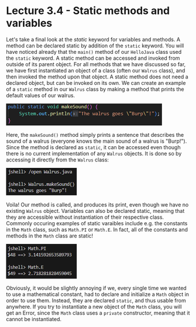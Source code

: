 # Lecture 3.4 - Static methods and variables
Let's take a final look at the <i>static</i> keyword for variables and methods. A method can be declared static by addition of the `static` keyword. You will have noticed already that the `main()` method of our `HelloJava` class used the `static` keyword. A static method can be accessed and invoked from outside of its parent object. For all methods that we have discussed so far, we have first instantiated an object of a class (often our `Walrus` class), and then invoked the method upon that object. A static method does not need a declared object, but can be invoked on its own. We can create an example of a `static` method in our `Walrus` class by making a method that prints the default values of our walrus.

![static](/assets/lecture_2/static.PNG)

Here, the `makeSound()` method simply prints a sentence that describes the sound of a walrus (everyone knows the main sound of a walrus is "Burp!"). Since the method is declared as `static`, it can be accessed even though there is no current implementation of any `Walrus` objects. It is done so by accessing it directly from the `Walrus` class: 

![staticCall](/assets/lecture_2/staticCall.PNG)

Voila! Our method is called, and produces its print, even though we have no existing `Walrus` object. Variables can also be declared static, meaning that they are accessible without instantiation of their respective class. Commonly occuring examples of static varaibles include e.g. the constants in the `Math` class, such as `Math.PI` or `Math.E`. In fact, all of the constants and methods in the `Math` class are static!

![mathConstants](/assets/lecture_2/mathConstants.PNG)

Obviously, it would be slightly annoying if we, every single time we wanted to use a mathematical constant, had to declare and initialize a `Math` object in order to use them. Instead, they are declared `static`, and thus usable from anywhere. If you try to instantiate a new object of the `Math` class, you will get an Error, since the `Math` class uses a `private` constructor, meaning that it cannot be instantiated.
